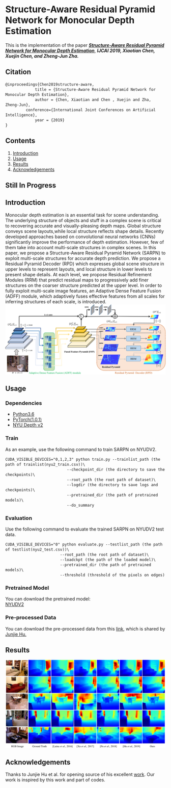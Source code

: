 # Structure-Aware Residual Pyramid Network for Monocular Depth Estimation
This is the implementation of the paper [***Structure-Aware Residual Pyramid Network for Monocular Depth Estimation***](https://arxiv.org/abs/1907.06023), ***IJCAI 2019, Xiaotian Chen, Xuejin Chen, and Zheng-Jun Zha.***

## Citation

```
@inproceedings{Chen2019structure-aware,
             title = {Structure-Aware Residual Pyramid Network for Monocular Depth Estimation},
             author = {Chen, Xiaotian and Chen , Xuejin and Zha, Zheng-Jun},
	     conference={International Joint Conferences on Artificial Intelligence},
             year = {2019}   
} 
```
## Contents
1. [Introduction](#introduction)<br>
2. [Usage](#usage)<br>
3. [Results](#Results)<br>
4. [Acknowledgements](#Acknowledgements)<br>

## Still In Progress

## Introduction
Monocular depth estimation is an essential task for scene understanding. The underlying structure of objects and stuff in a complex scene is critical to recovering accurate and visually-pleasing depth maps. Global structure conveys scene layouts,while local structure reflects shape details. Recently developed approaches based on convolutional neural networks (CNNs) significantly improve the performance of depth estimation. However, few of them take into account multi-scale structures in complex scenes. In this paper, we propose a Structure-Aware Residual Pyramid Network (SARPN) to exploit multi-scale structures for accurate depth prediction. We propose a Residual Pyramid Decoder (RPD) which expresses global scene structure in upper levels to represent layouts, and local structure in lower levels to present shape details. At each level, we propose Residual Refinement Modules (RRM) that predict residual maps to progressively add finer structures on the coarser structure predicted at the upper level. In order to fully exploit multi-scale image features, an Adaptive Dense Feature Fusion (ADFF) module, which adaptively fuses effective features from all scales for inferring structures of each scale, is introduced. 
![figure](./images/overview.png)
## Usage
### Dependencies
- [Python3.6](https://www.python.org/downloads/)
- [PyTorch(1.0.1)](https://pytorch.org/)
- [NYU Depth v2](https://cs.nyu.edu/~silberman/datasets/nyu_depth_v2.html)

### Train
As an example, use the following command to train SARPN on NYUDV2.<br>

	CUDA_VISIBLE_DEVICES="0,1,2,3" python train.py --trainlist_path (the path of trainlist(nyu2_train.csv))\
						       --checkpoint_dir (the directory to save the checkpoints)\
						       --root_path (the root path of dataset)\
						       --logdir (the directory to save logs and checkpoints)\
						       --pretrained_dir (the path of pretrained models)\
						       --do_summary
						
### Evaluation
Use the following command to evaluate the trained SARPN on NYUDV2 test data.<br>

	CUDA_VISIBLE_DEVICES="0" python evaluate.py --testlist_path (the path of testlist(nyu2_test.csv))\
						    --root_path (the root path of dataset)\
						    --loadckpt (the path of the loaded model)\
						    --pretrained_dir (the path of pretrained models)\
						    --threshold (threshold of the pixels on edges)

### Pretrained Model
You can download the pretrained model:<br>
[NYUDV2](https://1drv.ms/u/s!AhXIHZfUg-uSaQmwNbyEDywBGMc?e=wjUZwc)
### Pre-processed Data
You can download the pre-processed data from this [link](https://drive.google.com/file/d/1WoOZOBpOWfmwe7bknWS5PMUCLBPFKTOw/view?usp=sharing), which is shared by [Junjie Hu.](https://github.com/JunjH/Revisiting_Single_Depth_Estimation)

## Results
![](./images/visualcomparison.png)

## Acknowledgements
Thanks to Junjie Hu et al. for opening source of his excellent [work](https://arxiv.org/abs/1803.08673). Our work is inspired by this work and part of codes.
	
